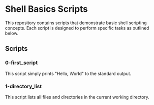 # Shell Basics Scripts

This repository contains scripts that demonstrate basic shell scripting concepts. Each script is designed to perform specific tasks as outlined below.

## Scripts

### 0-first_script

This script simply prints "Hello, World" to the standard output.

### 1-directory_list

This script lists all files and directories in the current working directory.


